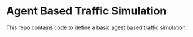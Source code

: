 # Agent Based Traffic Simulation

This repo contains code to define a basic agest based traffic simulation. 


